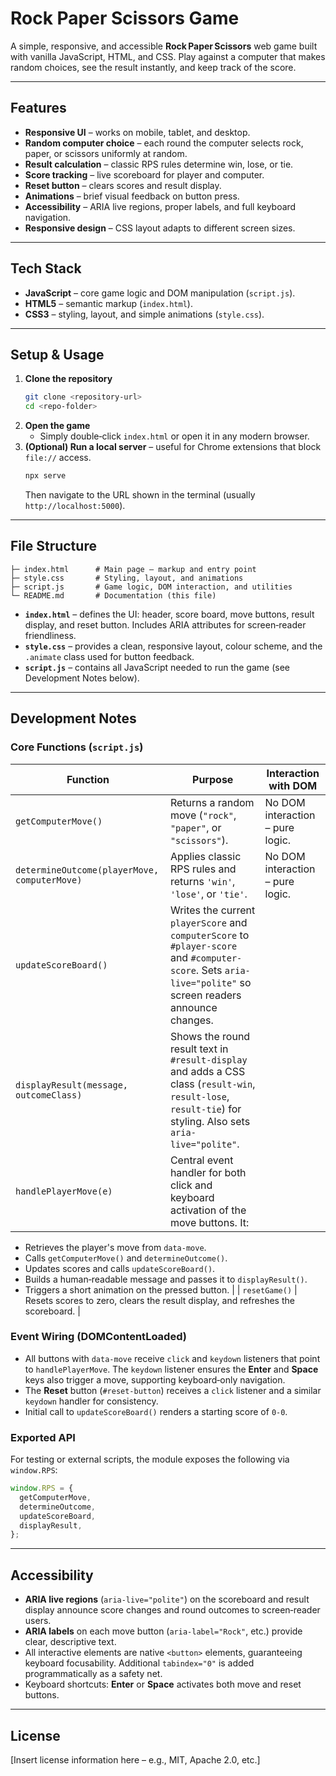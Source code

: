 # Rock Paper Scissors Game

A simple, responsive, and accessible **Rock Paper Scissors** web game built with vanilla JavaScript, HTML, and CSS. Play against a computer that makes random choices, see the result instantly, and keep track of the score.

---

## Features
- **Responsive UI** – works on mobile, tablet, and desktop.
- **Random computer choice** – each round the computer selects rock, paper, or scissors uniformly at random.
- **Result calculation** – classic RPS rules determine win, lose, or tie.
- **Score tracking** – live scoreboard for player and computer.
- **Reset button** – clears scores and result display.
- **Animations** – brief visual feedback on button press.
- **Accessibility** – ARIA live regions, proper labels, and full keyboard navigation.
- **Responsive design** – CSS layout adapts to different screen sizes.

---

## Tech Stack
- **JavaScript** – core game logic and DOM manipulation (`script.js`).
- **HTML5** – semantic markup (`index.html`).
- **CSS3** – styling, layout, and simple animations (`style.css`).

---

## Setup & Usage
1. **Clone the repository**
   ```bash
   git clone <repository‑url>
   cd <repo‑folder>
   ```
2. **Open the game**
   - Simply double‑click `index.html` or open it in any modern browser.
3. **(Optional) Run a local server** – useful for Chrome extensions that block `file://` access.
   ```bash
   npx serve
   ```
   Then navigate to the URL shown in the terminal (usually `http://localhost:5000`).

---

## File Structure
```
├─ index.html      # Main page – markup and entry point
├─ style.css       # Styling, layout, and animations
├─ script.js       # Game logic, DOM interaction, and utilities
└─ README.md       # Documentation (this file)
```
- **`index.html`** – defines the UI: header, score board, move buttons, result display, and reset button. Includes ARIA attributes for screen‑reader friendliness.
- **`style.css`** – provides a clean, responsive layout, colour scheme, and the `.animate` class used for button feedback.
- **`script.js`** – contains all JavaScript needed to run the game (see Development Notes below).

---

## Development Notes
### Core Functions (`script.js`)
| Function | Purpose | Interaction with DOM |
|----------|---------|----------------------|
| `getComputerMove()` | Returns a random move (`"rock"`, `"paper"`, or `"scissors"`). | No DOM interaction – pure logic.
| `determineOutcome(playerMove, computerMove)` | Applies classic RPS rules and returns `'win'`, `'lose'`, or `'tie'`. | No DOM interaction – pure logic.
| `updateScoreBoard()` | Writes the current `playerScore` and `computerScore` to `#player-score` and `#computer-score`. Sets `aria-live="polite"` so screen readers announce changes. |
| `displayResult(message, outcomeClass)` | Shows the round result text in `#result-display` and adds a CSS class (`result-win`, `result-lose`, `result-tie`) for styling. Also sets `aria-live="polite"`. |
| `handlePlayerMove(e)` | Central event handler for both click and keyboard activation of the move buttons. It:
- Retrieves the player's move from `data-move`.
- Calls `getComputerMove()` and `determineOutcome()`.
- Updates scores and calls `updateScoreBoard()`.
- Builds a human‑readable message and passes it to `displayResult()`.
- Triggers a short animation on the pressed button. |
| `resetGame()` | Resets scores to zero, clears the result display, and refreshes the scoreboard. |

### Event Wiring (DOMContentLoaded)
- All buttons with `data-move` receive `click` and `keydown` listeners that point to `handlePlayerMove`. The `keydown` listener ensures the **Enter** and **Space** keys also trigger a move, supporting keyboard‑only navigation.
- The **Reset** button (`#reset-button`) receives a `click` listener and a similar `keydown` handler for consistency.
- Initial call to `updateScoreBoard()` renders a starting score of `0‑0`.

### Exported API
For testing or external scripts, the module exposes the following via `window.RPS`:
```js
window.RPS = {
  getComputerMove,
  determineOutcome,
  updateScoreBoard,
  displayResult,
};
```
---

## Accessibility
- **ARIA live regions** (`aria-live="polite"`) on the scoreboard and result display announce score changes and round outcomes to screen‑reader users.
- **ARIA labels** on each move button (`aria-label="Rock"`, etc.) provide clear, descriptive text.
- All interactive elements are native `<button>` elements, guaranteeing keyboard focusability. Additional `tabindex="0"` is added programmatically as a safety net.
- Keyboard shortcuts: **Enter** or **Space** activates both move and reset buttons.

---

## License
[Insert license information here – e.g., MIT, Apache 2.0, etc.]
